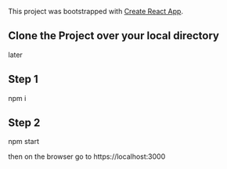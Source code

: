 This project was bootstrapped with [Create React App](https://github.com/facebook/create-react-app).

## Clone the Project over your local directory
later 
## Step 1 
 npm i 
## Step 2
npm start

then on the browser go to 
https://localhost:3000
